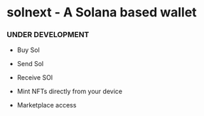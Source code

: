 # solnext - A Solana based wallet

### UNDER DEVELOPMENT 
- Buy Sol
- Send Sol
- Receive SOl

- Mint NFTs directly from your device
- Marketplace access

<div style="display: flex; flex-direction: row;">

</div>